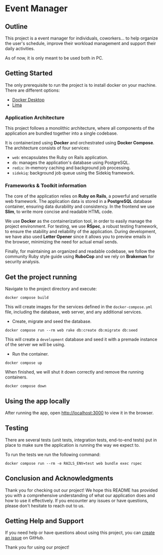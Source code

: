 # Event Manager

## Outline

This project is a event manager for individuals, coworkers... to help organize the user's schedule, improve their workload management and support their daily activities.

As of now, it is only meant to be used both in PC.

## Getting Started

The only prerequisite to run the project is to install docker on your machine. There are different options:

- [Docker Desktop](https://docs.docker.com/get-docker/)
- [Lima](https://github.com/lima-vm/lima/blob/master/examples/docker.yaml)

### Application Architecture

This project follows a monolithic architecture, where all components of the application are bundled together into a single codebase.

It is containerized using **Docker** and orchestrated using **Docker Compose**. The architecture consists of four services:

- `web`: encapsulates the Ruby on Rails application.
- `db`: manages the application's database using PostgreSQL.
- `redis`: in-memory caching and background job processing.
- `sidekiq`: background job queue using the Sidekiq framework.

### Frameworks & Toolkit information

The core of the application relies on **Ruby on Rails**, a powerful and versatile web framework. The application data is stored in a **PostgreSQL** database container, ensuring data durability and consistency. In the frontend we use **Slim**, to write more concise and readable HTML code.

We use **Docker** as the containerization tool, in order to easily manage the project environment. For testing, we use **RSpec**, a robust testing framework, to ensure the stability and reliability of the application. During development, we have also used **Letter Opener** since it allows you to preview emails in the browser, minimizing the need for actual email sends.

Finally, for maintaining an organized and readable codebase, we follow the community Ruby style guide using **RuboCop** and we rely on **Brakeman** for security analysis.

## Get the project running

Navigate to the project directory and execute:

```
docker compose build
```

This will create images for the services defined in the `docker-compose.yml` file, including the database, web server, and any additional services.

- Create, migrate and seed the database.

```
docker compose run --rm web rake db:create db:migrate db:seed
```

This will create a `development` database and seed it with a premade instance of the server we will be using.

- Run the container.

```
docker compose up
```

When finished, we will shut it down correctly and remove the running containers.

```
docker compose down
```

## Using the app locally

After running the app, open [http://localhost:3000](http://localhost:3000) to view it in the browser.

## Testing

There are several tests (unit tests, integration tests, end-to-end tests) put in place to make sure the application is running the way we expect to.

To run the tests we run the following command:

```
docker compose run --rm -e RAILS_ENV=test web bundle exec rspec
```

## Conclusion and Acknowledgments

Thank you for checking out our project! We hope this README has provided you with a comprehensive understanding of what our application does and how to use it effectively. If you encounter any issues or have questions, please don't hesitate to reach out to us.

## Getting Help and Support

If you need help or have questions about using this project, you can [create an issue](https://github.com/josem-gp/event-manager/issues) on GitHub.

Thank you for using our project!
